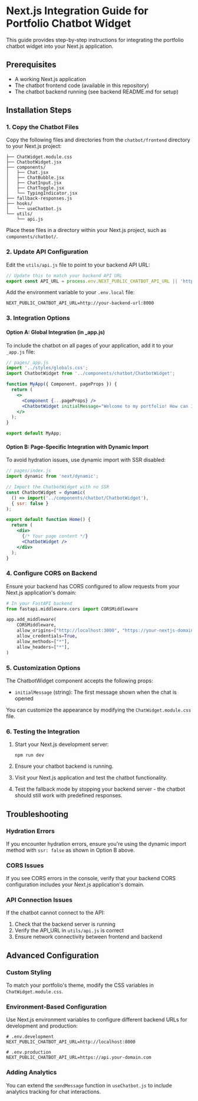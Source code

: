 # Next.js Integration Guide for Portfolio Chatbot Widget

This guide provides step-by-step instructions for integrating the portfolio chatbot widget into your Next.js application.

## Prerequisites

- A working Next.js application
- The chatbot frontend code (available in this repository)
- The chatbot backend running (see backend README.md for setup)

## Installation Steps

### 1. Copy the Chatbot Files

Copy the following files and directories from the `chatbot/frontend` directory to your Next.js project:

```
├── ChatWidget.module.css
├── ChatbotWidget.jsx
├── components/
│   ├── Chat.jsx
│   ├── ChatBubble.jsx
│   ├── ChatInput.jsx
│   ├── ChatToggle.jsx
│   └── TypingIndicator.jsx
├── fallback-responses.js
├── hooks/
│   └── useChatbot.js
└── utils/
    └── api.js
```

Place these files in a directory within your Next.js project, such as `components/chatbot/`.

### 2. Update API Configuration

Edit the `utils/api.js` file to point to your backend API URL:

```javascript
// Update this to match your backend API URL
export const API_URL = process.env.NEXT_PUBLIC_CHATBOT_API_URL || 'http://localhost:8000';
```

Add the environment variable to your `.env.local` file:

```
NEXT_PUBLIC_CHATBOT_API_URL=http://your-backend-url:8000
```

### 3. Integration Options

#### Option A: Global Integration (in _app.js)

To include the chatbot on all pages of your application, add it to your `_app.js` file:

```jsx
// pages/_app.js
import '../styles/globals.css';
import ChatbotWidget from '../components/chatbot/ChatbotWidget';

function MyApp({ Component, pageProps }) {
  return (
    <>
      <Component {...pageProps} />
      <ChatbotWidget initialMessage="Welcome to my portfolio! How can I help you today?" />
    </>
  );
}

export default MyApp;
```

#### Option B: Page-Specific Integration with Dynamic Import

To avoid hydration issues, use dynamic import with SSR disabled:

```jsx
// pages/index.js
import dynamic from 'next/dynamic';

// Import the ChatbotWidget with no SSR
const ChatbotWidget = dynamic(
  () => import('../components/chatbot/ChatbotWidget'),
  { ssr: false }
);

export default function Home() {
  return (
    <div>
      {/* Your page content */}
      <ChatbotWidget />
    </div>
  );
}
```

### 4. Configure CORS on Backend

Ensure your backend has CORS configured to allow requests from your Next.js application's domain:

```python
# In your FastAPI backend
from fastapi.middleware.cors import CORSMiddleware

app.add_middleware(
    CORSMiddleware,
    allow_origins=["http://localhost:3000", "https://your-nextjs-domain.com"],
    allow_credentials=True,
    allow_methods=["*"],
    allow_headers=["*"],
)
```

### 5. Customization Options

The ChatbotWidget component accepts the following props:

- `initialMessage` (string): The first message shown when the chat is opened

You can customize the appearance by modifying the `ChatWidget.module.css` file.

### 6. Testing the Integration

1. Start your Next.js development server:
   ```
   npm run dev
   ```

2. Ensure your chatbot backend is running.

3. Visit your Next.js application and test the chatbot functionality.

4. Test the fallback mode by stopping your backend server - the chatbot should still work with predefined responses.

## Troubleshooting

### Hydration Errors

If you encounter hydration errors, ensure you're using the dynamic import method with `ssr: false` as shown in Option B above.

### CORS Issues

If you see CORS errors in the console, verify that your backend CORS configuration includes your Next.js application's domain.

### API Connection Issues

If the chatbot cannot connect to the API:
1. Check that the backend server is running
2. Verify the API_URL in `utils/api.js` is correct
3. Ensure network connectivity between frontend and backend

## Advanced Configuration

### Custom Styling

To match your portfolio's theme, modify the CSS variables in `ChatWidget.module.css`.

### Environment-Based Configuration

Use Next.js environment variables to configure different backend URLs for development and production:

```
# .env.development
NEXT_PUBLIC_CHATBOT_API_URL=http://localhost:8000

# .env.production
NEXT_PUBLIC_CHATBOT_API_URL=https://api.your-domain.com
```

### Adding Analytics

You can extend the `sendMessage` function in `useChatbot.js` to include analytics tracking for chat interactions.